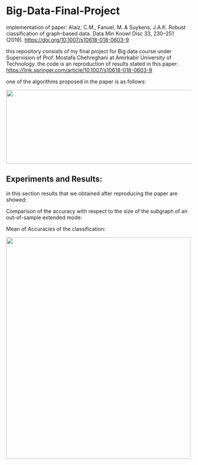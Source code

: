 # Big-Data-Final-Project
implementation of paper: 
Alaíz, C.M., Fanuel, M. & Suykens, J.A.K. Robust classification of graph-based data. Data Min Knowl Disc 33, 230–251 (2019). https://doi.org/10.1007/s10618-018-0603-9

this repository consists of my final project for Big data course under Supervision of Prof. Mostafa Chehreghani at Amirkabir University of Technology.
the code is an reproduction of results stated in this paper: https://link.springer.com/article/10.1007/s10618-018-0603-9 


one of the algorithms proposed in the paper is as follows:

<img src="https://user-images.githubusercontent.com/44861408/194866528-5af3988e-0cde-4e5a-a48f-74be6eb6d951.png" width="600" height="200" />



## Experiments and Results:

in this section results that we obtained after reproducing the paper are showed:

Comparison of the accuracy with respect to the size of the subgraph of an out-of-sample extended mode:


Mean of Accuracies of the classification:

<img src="https://user-images.githubusercontent.com/44861408/194906841-34382a3d-4a2f-4053-b10d-c21b7ee69b96.png" width="500" height="600" />
